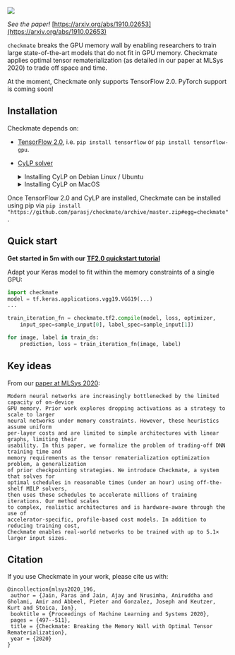 ![](https://checkmateai.github.io/img/dark_logo.png)

_See the paper!_ [https://arxiv.org/abs/1910.02653](https://arxiv.org/abs/1910.02653)

`checkmate` breaks the GPU memory wall by enabling researchers to train large state-of-the-art models that do not fit in GPU memory. Checkmate applies optimal tensor rematerialization \(as detailed in our paper at MLSys 2020\) to trade off space and time.

At the moment, Checkmate only supports TensorFlow 2.0. PyTorch support is coming soon!<!-- To follow updates on PyTorch support, please suscribe to our [Google Group](https://groups.google.com/forum/#!forum/checkmate-dev). -->

## Installation

Checkmate depends on:
* [TensorFlow 2.0](https://www.tensorflow.org/install), i.e. `pip install tensorflow` or `pip install tensorflow-gpu`.
* [CyLP solver](https://github.com/coin-or/CyLP)
    <details><summary>Installing CyLP on Debian Linux / Ubuntu</summary>
    <p>

    ```bash
    $ sudo apt install coinor-cbc coinor-libcbc-dev
    $ pip install cylp
    ```
    </p>
    </details>
    <details><summary>Installing CyLP on MacOS</summary>
    <p>
    
    The easiest way to set up CyLP is using [homebrew](https://brew.sh/).
    ```bash
    $ brew tap coin-or-tools/coinor
    $ brew install coin-or-tools/coinor/cbc pkg-config
    $ pip install cylp
    ```
    </p>
    </details>


Once TensorFlow 2.0 and CyLP are installed, Checkmate can be installed using pip via `pip install "https://github.com/parasj/checkmate/archive/master.zip#egg=checkmate"`.

## Quick start

**Get started in 5m with our** [**TF2.0 quickstart tutorial**](https://colab.research.google.com/github/parasj/checkmate/blob/master/tutorials/tutorial_basic_tf2_example.ipynb)

Adapt your Keras model to fit within the memory constraints of a single GPU:

```python
import checkmate
model = tf.keras.applications.vgg19.VGG19(...)
...

train_iteration_fn = checkmate.tf2.compile(model, loss, optimizer,
    input_spec=sample_input[0], label_spec=sample_input[1])

for image, label in train_ds:
    prediction, loss = train_iteration_fn(image, label)
```

## Key ideas

From our [paper at MLSys 2020](https://arxiv.org/abs/1910.02653):
```text
Modern neural networks are increasingly bottlenecked by the limited capacity of on-device
GPU memory. Prior work explores dropping activations as a strategy to scale to larger
neural networks under memory constraints. However, these heuristics assume uniform
per-layer costs and are limited to simple architectures with linear graphs, limiting their
usability. In this paper, we formalize the problem of trading-off DNN training time and
memory requirements as the tensor rematerialization optimization problem, a generalization
of prior checkpointing strategies. We introduce Checkmate, a system that solves for
optimal schedules in reasonable times (under an hour) using off-the-shelf MILP solvers,
then uses these schedules to accelerate millions of training iterations. Our method scales
to complex, realistic architectures and is hardware-aware through the use of
accelerator-specific, profile-based cost models. In addition to reducing training cost,
Checkmate enables real-world networks to be trained with up to 5.1× larger input sizes.
```

## Citation

If you use Checkmate in your work, please cite us with:

```text
@incollection{mlsys2020_196,
 author = {Jain, Paras and Jain, Ajay and Nrusimha, Aniruddha and Gholami, Amir and Abbeel, Pieter and Gonzalez, Joseph and Keutzer, Kurt and Stoica, Ion},
 booktitle = {Proceedings of Machine Learning and Systems 2020},
 pages = {497--511},
 title = {Checkmate: Breaking the Memory Wall with Optimal Tensor Rematerialization},
 year = {2020}
}
```

